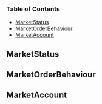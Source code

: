 <!-- Generated by documentation.js. Update this documentation by updating the source code. -->

### Table of Contents

*   [MarketStatus][1]
*   [MarketOrderBehaviour][2]
*   [MarketAccount][3]

## MarketStatus

## MarketOrderBehaviour

## MarketAccount

[1]: #marketstatus

[2]: #marketorderbehaviour

[3]: #marketaccount
